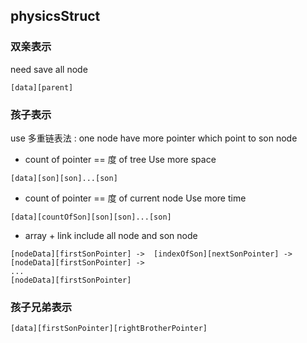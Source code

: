 ##  physicsStruct

###   双亲表示
need save all node
```shell
[data][parent]
```



###   孩子表示
use 多重链表法 : one node have more pointer which point to son node

* count of pointer == 度 of tree
Use more space
```shell
[data][son][son]...[son]
```

* count of pointer == 度 of current node
Use more time
```shell
[data][countOfSon][son][son]...[son]
```

* array + link
include all node and son node
```shell
[nodeData][firstSonPointer] ->	[indexOfSon][nextSonPointer] ->
[nodeData][firstSonPointer] ->
...
[nodeData][firstSonPointer]
```



###   孩子兄弟表示
```shell
[data][firstSonPointer][rightBrotherPointer]
```
